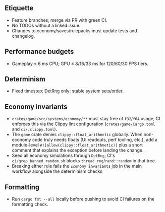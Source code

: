 ## Etiquette
- Feature branches; merge via PR with green CI.
- No TODOs without a linked issue.
- Changes to economy/saves/rulepacks must update tests and changelog.

## Performance budgets
- Gameplay ≤ 6 ms CPU; GPU ≤ 8/16/33 ms for 120/60/30 FPS tiers.

## Determinism
- Fixed timestep; DetRng only; stable system sets/order.

## Economy invariants
- `crates/game/src/systems/economy/**` must stay free of `f32`/`f64` usage; CI enforces this via the Clippy lint configuration (`crates/game/Cargo.toml` and `ci/.clippy.toml`).
- The `game` crate denies `clippy::float_arithmetic` globally. When non-economy code truly needs floats (UI readouts, perf tooling, etc.), add a module-level `#![allow(clippy::float_arithmetic)]` plus a short comment that explains the exception before landing the change.
- Seed all economy simulations through `DetRng`; CI's `ci/grep_banned_random.sh` blocks `thread_rng`/`rand::random` in that tree.
- Breaking either rule fails the `Economy invariants` job in the main workflow alongside the determinism checks.

## Formatting
- Run `cargo fmt --all` locally before pushing to avoid CI failures on the formatting check.
